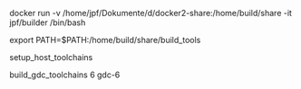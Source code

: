 docker run -v /home/jpf/Dokumente/d/docker2-share:/home/build/share -it jpf/builder /bin/bash

export PATH=$PATH:/home/build/share/build_tools

setup_host_toolchains

build_gdc_toolchains 6 gdc-6
